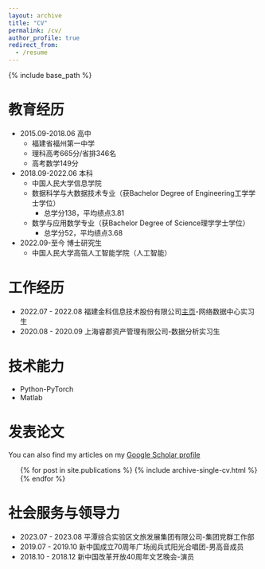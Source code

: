 ```yaml
---
layout: archive
title: "CV"
permalink: /cv/
author_profile: true
redirect_from:
  - /resume
---
```


{% include base_path %}

教育经历
======
* 2015.09-2018.06    高中
    * 福建省福州第一中学
    * 理科高考665分/省排346名
    * 高考数学149分
* 2018.09-2022.06    本科
    * 中国人民大学信息学院
    * 数据科学与大数据技术专业（获Bachelor Degree of Engineering工学学士学位）
        * 总学分138，平均绩点3.81
    * 数学与应用数学专业（获Bachelor Degree of Science理学学士学位）
        * 总学分52，平均绩点3.68
* 2022.09-至今    博士研究生
    * 中国人民大学高瓴人工智能学院（人工智能）

工作经历
======
* 2022.07 - 2022.08 福建金科信息技术股份有限公司[主页](https://www.goldtech.com.cn/)-网络数据中心实习生
* 2020.08 - 2020.09 上海睿郡资产管理有限公司-数据分析实习生


技术能力
======
* Python-PyTorch
* Matlab

发表论文
======

You can also find my articles on my [Google Scholar profile]({{site.author.googlescholar}})


  <ul>{% for post in site.publications %}
    {% include archive-single-cv.html %}
  {% endfor %}</ul>
  

社会服务与领导力
======
* 2023.07 - 2023.08 平潭综合实验区文旅发展集团有限公司-集团党群工作部
* 2019.07 - 2019.10 新中国成立70周年广场阅兵式阳光合唱团-男高音成员
* 2018.10 - 2018.12 新中国改革开放40周年文艺晚会-演员